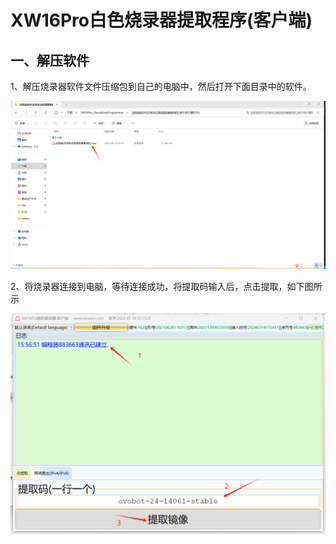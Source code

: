 # XW16Pro白色烧录器提取程序(客户端)

## 一、解压软件

1、解压烧录器软件文件压缩包到自己的电脑中，然后打开下面目录中的软件。

![image](image/XW16Pro_09.png)

2、将烧录器连接到电脑，等待连接成功，将提取码输入后，点击提取，如下图所示

![image](image/XW16Pro_10.png)